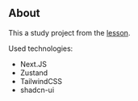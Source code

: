 ## About

This a study project from the [lesson](https://www.youtube.com/watch?v=nav55-4ISg4&t=0s).

Used technologies:

- Next.JS
- Zustand
- TailwindCSS
- shadcn-ui
